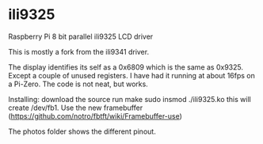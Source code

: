# ili9325
Raspberry Pi 8 bit parallel ili9325 LCD driver 

This is mostly a fork from the ili9341 driver.

The display identifies its self as a 0x6809 which is the same as 0x9325.  Except a couple of unused registers.
I have had it running at about 16fps on a Pi-Zero.  The code is not neat, but works.



Installing:
   download the source
   run make
   sudo insmod ./ili9325.ko
this will create /dev/fb1.
Use the new framebuffer (https://github.com/notro/fbtft/wiki/Framebuffer-use)

The photos folder shows the different pinout.
